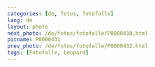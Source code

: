 ```yaml
---
categories: [de, fotos, fotofalle]
lang: de
layout: photo
next_photo: /de/fotos/fotofalle/P0000430.html
picname: P0000431
prev_photo: /de/fotos/fotofalle/P0000432.html
tags: [Fotofalle, Leopard]
---
```

